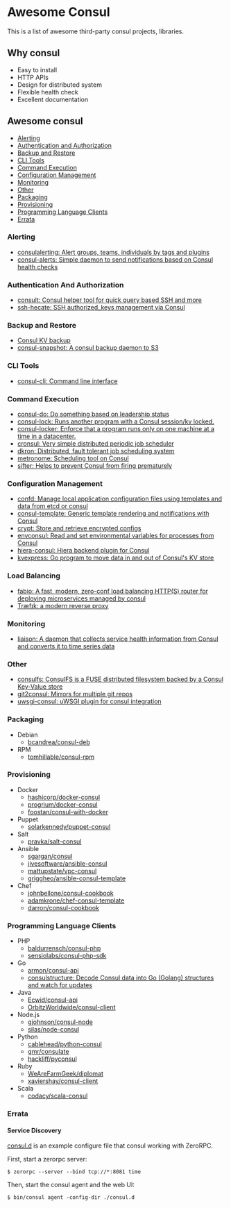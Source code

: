 
# Awesome Consul

This is a list of awesome third-party consul projects, libraries.

## Why consul

+ Easy to install
+ HTTP APIs
+ Design for distributed system
+ Flexible health check
+ Excellent documentation

## Awesome consul

+ [Alerting](#alerting)
+ [Authentication and Authorization](#authentication-and-authorization)
+ [Backup and Restore](#backup-and-restore)
+ [CLI Tools](#cli-tools)
+ [Command Execution](#command-execution)
+ [Configuration Management](#configuration-management)
+ [Monitoring](#monitoring)
+ [Other](#other)
+ [Packaging](#packaging)
+ [Provisioning](#provisioning)
+ [Programming Language Clients](#programming-language-clients)
+ [Errata](#errata)

### Alerting

+ [consulalerting: Alert groups, teams, individuals by tags and plugins](https://github.com/jrxFive/consulalerting)
+ [consul-alerts: Simple daemon to send notifications based on Consul health checks](https://github.com/AcalephStorage/consul-alerts)

### Authentication And Authorization

+ [consult: Consul helper tool for quick query based SSH and more](https://github.com/outbrain/consult)
+ [ssh-hecate: SSH authorized_keys management via Consul](https://github.com/ncfritz/ssh-hecate)

### Backup and Restore

+ [Consul KV backup](https://github.com/kailunshi/consul-backup)
+ [consul-snapshot: A consul backup daemon to S3](https://github.com/pshima/consul-snapshot)

### CLI Tools

+ [consul-cli: Command line interface](https://github.com/CiscoCloud/consul-cli)

### Command Execution

+ [consul-do: Do something based on leadership status](https://github.com/zeroXten/consul-do)
+ [consul-lock: Runs another program with a Consul session/kv locked.](https://github.com/fujiwara/consul-lock)
+ [consul-locker: Enforce that a program runs only on one machine at a time in a datacenter.](https://github.com/fidian/consul-locker)
+ [cronsul: Very simple distributed periodic job scheduler](https://github.com/EvanKrall/cronsul)
+ [dkron: Distributed, fault tolerant job scheduling system](http://dkron.io/)
+ [metronome: Scheduling tool on Consul](https://github.com/cloudconductor/metronome)
+ [sifter: Helps to prevent Consul from firing prematurely](https://github.com/darron/sifter)

### Configuration Management

+ [confd: Manage local application configuration files using templates and data from etcd or consul
](https://github.com/kelseyhightower/confd)
+ [consul-template: Generic template rendering and notifications with Consul](https://github.com/hashicorp/consul-template)
+ [crypt: Store and retrieve encrypted configs](https://github.com/xordataexchange/crypt)
+ [envconsul: Read and set environmental variables for processes from Consul](https://github.com/hashicorp/envconsul)
+ [hiera-consul: Hiera backend plugin for Consul](https://github.com/lynxman/hiera-consul)
+ [kvexpress: Go program to move data in and out of Consul's KV store](https://github.com/DataDog/kvexpress)

### Load Balancing

+ [fabio: A fast, modern, zero-conf load balancing HTTP(S) router for deploying microservices managed by consul](https://github.com/eBay/fabio)
+ [Træfɪk: a modern reverse proxy](https://traefik.io/)

### Monitoring

+ [liaison: A daemon that collects service health information from Consul and converts it to time series data](https://github.com/cruatta/liaison)

### Other

+ [consulfs: ConsulFS is a FUSE distributed filesystem backed by a Consul Key-Value store](https://github.com/bwester/consulfs)
+ [git2consul: Mirrors for multiple git repos](https://github.com/Cimpress-MCP/git2consul)
+ [uwsgi-consul: uWSGI plugin for consul integration](https://github.com/unbit/uwsgi-consul)

### Packaging

+ Debian
    + [bcandrea/consul-deb](https://github.com/bcandrea/consul-deb)
+ RPM
    + [tomhillable/consul-rpm](https://github.com/tomhillable/consul-rpm)

### Provisioning

+ Docker
    + [hashicorp/docker-consul](https://github.com/hashicorp/docker-consul)
    + [progrium/docker-consul](https://github.com/progrium/docker-consul)
    + [foostan/consul-with-docker](https://github.com/foostan/consul-with-docker)
+ Puppet
    + [solarkennedy/puppet-consul](https://github.com/solarkennedy/puppet-consul)
+ Salt
    + [pravka/salt-consul](https://github.com/pravka/salt-consul)
+ Ansible
    + [sgargan/consul](https://github.com/sgargan/consul)
    + [jivesoftware/ansible-consul](https://github.com/jivesoftware/ansible-consul)
    + [mattupstate/vpc-consul](https://github.com/mattupstate/vpc-consul)
    + [griggheo/ansible-consul-template](https://github.com/griggheo/ansible-consul-template)
+ Chef
    + [johnbellone/consul-cookbook](https://github.com/johnbellone/consul-cookbook)
    + [adamkrone/chef-consul-template](https://github.com/adamkrone/chef-consul-template)
    + [darron/consul-cookbook](https://github.com/darron/consul-cookbook)

### Programming Language Clients

+ PHP
    + [baldurrensch/consul-php](https://github.com/baldurrensch/consul-php)
    + [sensiolabs/consul-php-sdk](https://github.com/sensiolabs/consul-php-sdk)
+ Go
    + [armon/consul-api](https://github.com/armon/consul-api)
    + [consulstructure: Decode Consul data into Go (Golang) structures and watch for updates](https://github.com/mitchellh/consulstructure)
+ Java
    + [Ecwid/consul-api](https://github.com/Ecwid/consul-api)
    + [OrbitzWorldwide/consul-client](https://github.com/OrbitzWorldwide/consul-client)
+ Node.js
    + [gjohnson/consul-node](https://github.com/gjohnson/consul-node)
    + [silas/node-consul](https://github.com/silas/node-consul)
+ Python
    + [cablehead/python-consul](https://github.com/cablehead/python-consul)
    + [gmr/consulate](https://github.com/gmr/consulate)
    + [hackliff/pyconsul](https://github.com/hackliff/pyconsul)
+ Ruby
    + [WeAreFarmGeek/diplomat](https://github.com/WeAreFarmGeek/diplomat)
    + [xaviershay/consul-client](https://github.com/xaviershay/consul-client)
+ Scala
    + [codacy/scala-consul](https://github.com/codacy/scala-consul)

### Errata

#### Service Discovery

[consul.d](consul.d) is an example configure file that consul working with ZeroRPC.

First, start a zerorpc server:

```
$ zerorpc --server --bind tcp://*:8081 time
```

Then, start the consul agent and the web UI:

```
$ bin/consul agent -config-dir ./consul.d
```
